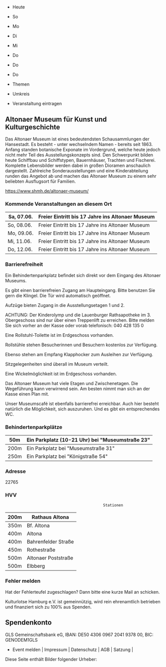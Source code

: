 # 

- Heute
- So
- Mo
- Di
- Mi
- Do
- Do
- Do

- Themen
- Umkreis

- Veranstaltung eintragen

## Altonaer Museum für Kunst und Kulturgeschichte

<!-- image -->

<!-- image -->

Das Altonaer Museum ist eines bedeutendsten Schausammlungen der Hansestadt. Es besteht - unter wechselndem Namen - bereits seit 1863. Anfang standen botanische Exponate im Vordergrund, welche heute jedoch nicht mehr Teil des Ausstellungskonzepts sind. Den Schwerpunkt bilden heute Schiffbau und Schiffstypen, Bauernhäuser, Trachten und Fischerei. Komplette Lebensbilder werden dabei in großen Dioramen anschaulich dargestellt. Zahlreiche Sonderausstellungen und eine Kinderabteilung runden das Angebot ab und machen das Altonaer Museum zu einem sehr beliebten Ausflugsort für Familien.
						


https://www.shmh.de/altonaer-museum/

### Kommende Veranstaltungen an diesem Ort

| Sa, 07.06.   |  Freier Eintritt bis 17 Jahre ins Altonaer Museum    |
|--------------|------------------------------------------------------|
| So, 08.06.   | Freier Eintritt bis 17 Jahre ins Altonaer Museum     |
| Mo, 09.06.   | Freier Eintritt bis 17 Jahre ins Altonaer Museum     |
| Mi, 11.06.   | Freier Eintritt bis 17 Jahre ins Altonaer Museum     |
| Do, 12.06.   | Freier Eintritt bis 17 Jahre ins Altonaer Museum     |

### Barrierefreiheit

Ein Behindertenparkplatz befindet sich direkt vor dem Eingang des Altonaer Museums.

Es gibt einen barrierefreien Zugang am Haupteingang. Bitte benutzen Sie gern die Klingel. Die Tür wird automatisch geöffnet.

Aufzüge bieten Zugang in die Ausstellungsetagen 1 und 2.

ACHTUNG: Der Kinderolymp und die Lauenburger Rathsapotheke im 3. Obergeschoss sind nur über einen Treppenlift zu erreichen. Bitte melden Sie sich vorher an der Kasse oder vorab telefonisch: 040 428 135 0

Eine Rollstuhl-Toilette ist im Erdgeschoss vorhanden.

Rollstühle stehen Besucherinnen und Besuchern kostenlos zur Verfügung.

Ebenso stehen am Empfang Klapphocker zum Ausleihen zur Verfügung.

Sitzgelegenheiten sind überall im Museum verteilt.

Eine Wickelmöglichkeit ist im Erdgeschoss vorhanden.

Das Altonaer Museum hat viele Etagen und Zwischenetagen. Die Wegeführung kann verwirrend sein. Am besten nimmt man sich an der Kasse einen Plan mit.

Unser Museumscafé ist ebenfalls barrierefrei erreichbar. Auch hier besteht natürlich die Möglichkeit, sich auszuruhen. Und es gibt ein entsprechendes WC.

### Behindertenparkplätze

| 50m    | Ein Parkplatz (10-21 Uhr) bei "Museumstraße  23"   |
|--------|----------------------------------------------------|
| 200m   | Ein Parkplatz bei "Museumstraße  31"               |
| 250m   | Ein Parkplatz bei "Königstraße  54"                |

### Adresse

22765

### HVV
                                                Stationen

| 200m   | Rathaus Altona      |
|--------|---------------------|
| 350m   | Bf. Altona          |
| 400m   | Altona              |
| 400m   | Bahrenfelder Straße |
| 450m   | Rothestraße         |
| 500m   | Altonaer Poststraße |
| 500m   | Elbberg             |

### Fehler melden

Hat der Fehlerteufel zugeschlagen? Dann bitte eine kurze Mail an 
 schicken.

Kulturlotse Hamburg e.V. ist gemeinnützig, wird rein ehrenamtlich betrieben und finanziert sich zu 100% aus Spenden.

## Spendenkonto

GLS Gemeinschaftsbank eG, IBAN: DE50 4306 0967 2041 9378 00, BIC: GENODEM1GLS

- Event melden | Impressum | Datenschutz | AGB | Satzung |

Diese Seite enthält Bilder folgender Urheber:

<!-- image -->